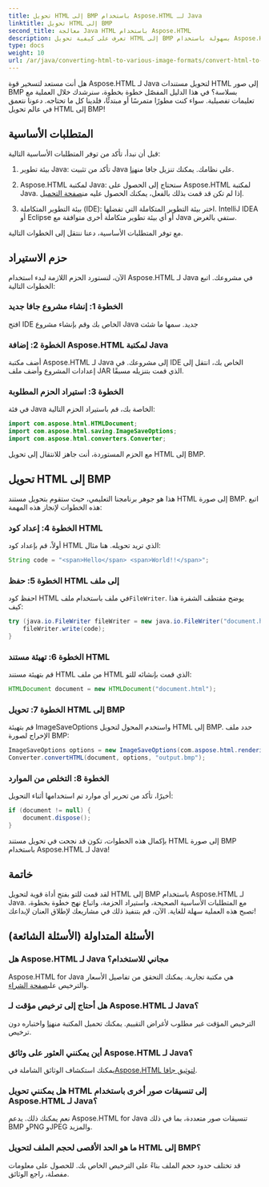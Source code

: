 ```yaml
---
title: تحويل HTML إلى BMP باستخدام Aspose.HTML لـ Java
linktitle: تحويل HTML إلى BMP
second_title: معالجة Java HTML باستخدام Aspose.HTML
description: تعرف على كيفية تحويل HTML إلى BMP بسهولة باستخدام Aspose.HTML لـ Java. دليل خطوة بخطوة يتضمن المتطلبات الأساسية وعمليات استيراد الحزمة. اكتشف الآن!
type: docs
weight: 10
url: /ar/java/converting-html-to-various-image-formats/convert-html-to-bmp/
---
```


هل أنت مستعد لتسخير قوة Aspose.HTML لـ Java لتحويل مستندات HTML إلى صور BMP بسلاسة؟ في هذا الدليل المفصّل خطوة بخطوة، سنرشدك خلال العملية مع تعليمات تفصيلية. سواء كنت مطورًا متمرسًا أو مبتدئًا، فلدينا كل ما تحتاجه. دعونا نتعمق في عالم تحويل HTML إلى BMP!

## المتطلبات الأساسية

قبل أن نبدأ، تأكد من توفر المتطلبات الأساسية التالية:

1.  بيئة تطوير Java: تأكد من تثبيت Java على نظامك. يمكنك تنزيل جافا من[هنا](https://www.java.com/download/).

2.  Aspose.HTML لمكتبة Java: ستحتاج إلى الحصول على Aspose.HTML لمكتبة Java. إذا لم تكن قد قمت بذلك بالفعل، يمكنك الحصول عليه من[صفحة التحميل](https://releases.aspose.com/html/java/).

3. بيئة التطوير المتكاملة (IDE): اختر بيئة التطوير المتكاملة التي تفضلها. IntelliJ IDEA أو Eclipse أو أي بيئة تطوير متكاملة أخرى متوافقة مع Java ستفي بالغرض.

مع توفر المتطلبات الأساسية، دعنا ننتقل إلى الخطوات التالية.

## حزم الاستيراد

الآن، لنستورد الحزم اللازمة لبدء استخدام Aspose.HTML لـ Java في مشروعك. اتبع الخطوات التالية:

### الخطوة 1: إنشاء مشروع جافا جديد

افتح IDE الخاص بك وقم بإنشاء مشروع Java جديد. سمها ما شئت

### الخطوة 2: إضافة Aspose.HTML لمكتبة Java

أضف مكتبة Aspose.HTML لـ Java إلى مشروعك. في IDE الخاص بك، انتقل إلى إعدادات المشروع وأضف ملف JAR الذي قمت بتنزيله مسبقًا.

### الخطوة 3: استيراد الحزم المطلوبة

في فئة Java الخاصة بك، قم باستيراد الحزم التالية:

```java
import com.aspose.html.HTMLDocument;
import com.aspose.html.saving.ImageSaveOptions;
import com.aspose.html.converters.Converter;
```

مع الحزم المستوردة، أنت جاهز للانتقال إلى تحويل HTML إلى BMP.

## تحويل HTML إلى BMP

هذا هو جوهر برنامجنا التعليمي، حيث ستقوم بتحويل مستند HTML إلى صورة BMP. اتبع هذه الخطوات لإنجاز هذه المهمة:

### الخطوة 4: إعداد كود HTML

أولاً، قم بإعداد كود HTML الذي تريد تحويله. هنا مثال:

```java
String code = "<span>Hello</span> <span>World!!</span>";
```

### الخطوة 5: حفظ HTML إلى ملف

احفظ كود HTML في ملف باستخدام ملف`FileWriter`. يوضح مقتطف الشفرة هذا كيف:

```java
try (java.io.FileWriter fileWriter = new java.io.FileWriter("document.html")) {
    fileWriter.write(code);
}
```

### الخطوة 6: تهيئة مستند HTML

قم بتهيئة مستند HTML من ملف HTML الذي قمت بإنشائه للتو:

```java
HTMLDocument document = new HTMLDocument("document.html");
```

### الخطوة 7: تحويل HTML إلى BMP

قم بتهيئة ImageSaveOptions واستخدم المحول لتحويل HTML إلى BMP. حدد ملف الإخراج لصورة BMP:

```java
ImageSaveOptions options = new ImageSaveOptions(com.aspose.html.rendering.image.ImageFormat.Bmp);
Converter.convertHTML(document, options, "output.bmp");
```

### الخطوة 8: التخلص من الموارد

أخيرًا، تأكد من تحرير أي موارد تم استخدامها أثناء التحويل:

```java
if (document != null) {
    document.dispose();
}
```

بإكمال هذه الخطوات، تكون قد نجحت في تحويل مستند HTML إلى صورة BMP باستخدام Aspose.HTML لـ Java!

## خاتمة

لقد قمت للتو بفتح أداة قوية لتحويل HTML إلى BMP باستخدام Aspose.HTML لـ Java. مع المتطلبات الأساسية الصحيحة، واستيراد الحزمة، واتباع نهج خطوة بخطوة، تصبح هذه العملية سهلة للغاية. الآن، قم بتنفيذ ذلك في مشاريعك لإطلاق العنان لإبداعك!

## الأسئلة المتداولة (الأسئلة الشائعة)

### هل Aspose.HTML لـ Java مجاني للاستخدام؟
 Aspose.HTML for Java هي مكتبة تجارية. يمكنك التحقق من تفاصيل الأسعار والترخيص على[صفحة الشراء](https://purchase.aspose.com/buy).

### هل أحتاج إلى ترخيص مؤقت لـ Aspose.HTML لـ Java؟
 الترخيص المؤقت غير مطلوب لأغراض التقييم. يمكنك تحميل المكتبة من[هنا](https://releases.aspose.com/) واختباره دون ترخيص.

### أين يمكنني العثور على وثائق Aspose.HTML لـ Java؟
 يمكنك استكشاف الوثائق الشاملة في[Aspose.HTML لتوثيق جافا](https://reference.aspose.com/html/java/).

### هل يمكنني تحويل HTML إلى تنسيقات صور أخرى باستخدام Aspose.HTML لـ Java؟
نعم يمكنك ذلك. يدعم Aspose.HTML for Java تنسيقات صور متعددة، بما في ذلك BMP وPNG وJPEG والمزيد.

### ما هو الحد الأقصى لحجم الملف لتحويل HTML إلى BMP؟
قد تختلف حدود حجم الملف بناءً على الترخيص الخاص بك. للحصول على معلومات مفصلة، راجع الوثائق.